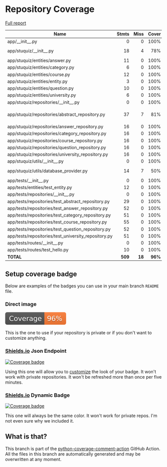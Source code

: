 # Repository Coverage

[Full report](https://htmlpreview.github.io/?https://github.com/en0mia/stuquiz-api/blob/python-coverage-comment-action-data/htmlcov/index.html)

| Name                                                   |    Stmts |     Miss |   Cover |   Missing |
|------------------------------------------------------- | -------: | -------: | ------: | --------: |
| app/\_\_init\_\_.py                                    |        0 |        0 |    100% |           |
| app/stuquiz/\_\_init\_\_.py                            |       18 |        4 |     78% |17, 20, 25-26 |
| app/stuquiz/entities/answer.py                         |       11 |        0 |    100% |           |
| app/stuquiz/entities/category.py                       |        6 |        0 |    100% |           |
| app/stuquiz/entities/course.py                         |       12 |        0 |    100% |           |
| app/stuquiz/entities/entity.py                         |        3 |        0 |    100% |           |
| app/stuquiz/entities/question.py                       |       10 |        0 |    100% |           |
| app/stuquiz/entities/university.py                     |        6 |        0 |    100% |           |
| app/stuquiz/repositories/\_\_init\_\_.py               |        0 |        0 |    100% |           |
| app/stuquiz/repositories/abstract\_repository.py       |       37 |        7 |     81% |32-34, 46, 58, 70, 82 |
| app/stuquiz/repositories/answer\_repository.py         |       16 |        0 |    100% |           |
| app/stuquiz/repositories/category\_repository.py       |       16 |        0 |    100% |           |
| app/stuquiz/repositories/course\_repository.py         |       16 |        0 |    100% |           |
| app/stuquiz/repositories/question\_repository.py       |       16 |        0 |    100% |           |
| app/stuquiz/repositories/university\_repository.py     |       16 |        0 |    100% |           |
| app/stuquiz/utils/\_\_init\_\_.py                      |        0 |        0 |    100% |           |
| app/stuquiz/utils/database\_provider.py                |       14 |        7 |     50% |17-25, 30-32 |
| app/tests/\_\_init\_\_.py                              |        0 |        0 |    100% |           |
| app/tests/entities/test\_entity.py                     |       12 |        0 |    100% |           |
| app/tests/repositories/\_\_init\_\_.py                 |        0 |        0 |    100% |           |
| app/tests/repositories/test\_abstract\_repository.py   |       29 |        0 |    100% |           |
| app/tests/repositories/test\_answer\_repository.py     |       52 |        0 |    100% |           |
| app/tests/repositories/test\_category\_repository.py   |       51 |        0 |    100% |           |
| app/tests/repositories/test\_course\_repository.py     |       55 |        0 |    100% |           |
| app/tests/repositories/test\_question\_repository.py   |       52 |        0 |    100% |           |
| app/tests/repositories/test\_university\_repository.py |       51 |        0 |    100% |           |
| app/tests/routes/\_\_init\_\_.py                       |        0 |        0 |    100% |           |
| app/tests/routes/test\_hello.py                        |       10 |        0 |    100% |           |
|                                              **TOTAL** |  **509** |   **18** | **96%** |           |


## Setup coverage badge

Below are examples of the badges you can use in your main branch `README` file.

### Direct image

[![Coverage badge](https://raw.githubusercontent.com/en0mia/stuquiz-api/python-coverage-comment-action-data/badge.svg)](https://htmlpreview.github.io/?https://github.com/en0mia/stuquiz-api/blob/python-coverage-comment-action-data/htmlcov/index.html)

This is the one to use if your repository is private or if you don't want to customize anything.

### [Shields.io](https://shields.io) Json Endpoint

[![Coverage badge](https://img.shields.io/endpoint?url=https://raw.githubusercontent.com/en0mia/stuquiz-api/python-coverage-comment-action-data/endpoint.json)](https://htmlpreview.github.io/?https://github.com/en0mia/stuquiz-api/blob/python-coverage-comment-action-data/htmlcov/index.html)

Using this one will allow you to [customize](https://shields.io/endpoint) the look of your badge.
It won't work with private repositories. It won't be refreshed more than once per five minutes.

### [Shields.io](https://shields.io) Dynamic Badge

[![Coverage badge](https://img.shields.io/badge/dynamic/json?color=brightgreen&label=coverage&query=%24.message&url=https%3A%2F%2Fraw.githubusercontent.com%2Fen0mia%2Fstuquiz-api%2Fpython-coverage-comment-action-data%2Fendpoint.json)](https://htmlpreview.github.io/?https://github.com/en0mia/stuquiz-api/blob/python-coverage-comment-action-data/htmlcov/index.html)

This one will always be the same color. It won't work for private repos. I'm not even sure why we included it.

## What is that?

This branch is part of the
[python-coverage-comment-action](https://github.com/marketplace/actions/python-coverage-comment)
GitHub Action. All the files in this branch are automatically generated and may be
overwritten at any moment.